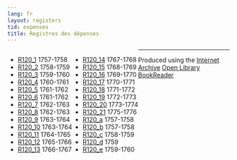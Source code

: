 ```yaml
---
lang: fr
layout: registers
tid: expenses
title: Registres des dépenses
---
```


<ul style="float:left;">
<li><a href="R120_1/index.html" target="bookreader">R120_1</a> 1757-1758</li>
<li><a href="R120_2/index.html" target="bookreader">R120_2</a> 1758-1759</li>
<li><a href="R120_3/index.html" target="bookreader">R120_3</a> 1759-1760</li>
<li><a href="R120_4/index.html" target="bookreader">R120_4</a> 1760-1761</li>
<li><a href="R120_5/index.html" target="bookreader">R120_5</a> 1761-1762</li>
<li><a href="R120_6/index.html" target="bookreader">R120_6</a> 1761-1762</li>
<li><a href="R120_7/index.html" target="bookreader">R120_7</a> 1762-1763</li>
<li><a href="R120_8/index.html" target="bookreader">R120_8</a> 1762-1763</li>
<li><a href="R120_9/index.html" target="bookreader">R120_9</a> 1763-1764</li>
<li><a href="R120_10/index.html" target="bookreader">R120_10</a> 1763-1764</li>
<li><a href="R120_11/index.html" target="bookreader">R120_11</a> 1764-1765</li>
<li><a href="R120_12/index.html" target="bookreader">R120_12</a> 1765-1766</li>
<li><a href="R120_13/index.html" target="bookreader">R120_13</a> 1766-1767</li>
</ul>

<ul style="float:left;">
<li><a href="R120_14/index.html" target="bookreader">R120_14</a> 1767-1768</li>
<li><a href="R120_15/index.html" target="bookreader">R120_15</a> 1768-1769</li>
<li><a href="R120_16/index.html" target="bookreader">R120_16</a> 1769-1770</li>
<li><a href="R120_17/index.html" target="bookreader">R120_17</a> 1770-1771</li>
<li><a href="R120_18/index.html" target="bookreader">R120_18</a> 1771-1772</li>
<li><a href="R120_19/index.html" target="bookreader">R120_19</a> 1772-1773</li>
<li><a href="R120_20/index.html" target="bookreader">R120_20</a> 1773-1774</li>
<li><a href="R120_21/index.html" target="bookreader">R120_21</a> 1775-1776</li>
<li><a href="R120_a/index.html" target="bookreader">R120_a</a> 1757-1758</li>
<li><a href="R120_b/index.html" target="bookreader">R120_b</a> 1757-1758</li>
<li><a href="R120_c/index.html" target="bookreader">R120_c</a> 1758-1759</li>
<li><a href="R120_d/index.html" target="bookreader">R120_d</a> 1759</li>
<li><a href="R120_e/index.html" target="bookreader">R120_e</a> 1759-1760</li>
</ul>

<hr>

<p>
Produced using the <a href="http://internetarchive.org" target="_blank">Internet Archive</a> <a href="http://openlibrary.org/dev/docs/bookreader" target="_blank">Open Library BookReader</a>
</p>
